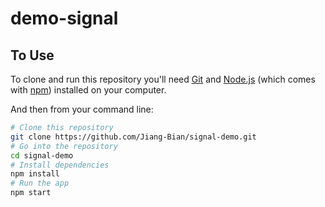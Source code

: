 # demo-signal

## To Use

To clone and run this repository you'll need [Git](https://git-scm.com) and [Node.js](https://nodejs.org/en/download/) (which comes with [npm](http://npmjs.com)) installed on your computer. 

And then from your command line:

```bash
# Clone this repository
git clone https://github.com/Jiang-Bian/signal-demo.git
# Go into the repository
cd signal-demo
# Install dependencies
npm install
# Run the app
npm start
```

